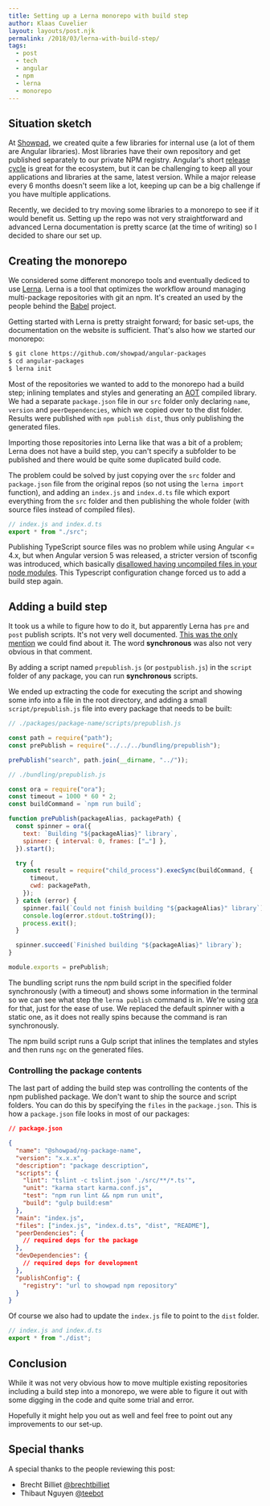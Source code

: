 ```yaml
---
title: Setting up a Lerna monorepo with build step
author: Klaas Cuvelier
layout: layouts/post.njk
permalink: /2018/03/lerna-with-build-step/
tags:
  - post
  - tech
  - angular
  - npm
  - lerna
  - monorepo
---
```


## Situation sketch

At [Showpad](https://www.showpad.com), we created quite a few libraries for internal use (a lot of them are Angular libraries).
Most libraries have their own repository and get published separately to our private NPM registry.
Angular's short [release cycle](https://github.com/angular/angular/blob/master/docs/RELEASE_SCHEDULE.md) is great for the
ecosystem, but it can be challenging to keep all your applications and libraries at the same, latest version. While a major release every 6
months doesn't seem like a lot, keeping up can be a big challenge if you have multiple applications.

Recently, we decided to try moving some libraries to a monorepo to see if it would benefit us.
Setting up the repo was not very straightforward and advanced Lerna documentation is pretty scarce (at the time of writing) so I decided
to share our set up.

## Creating the monorepo

We considered some different monorepo tools and eventually dediced to use [Lerna](https://github.com/lerna/lerna).
Lerna is a tool that optimizes the workflow around managing multi-package repositories with git an npm. It's created an used by the people
behind the [Babel](https://github.com/babel/babel) project.

Getting started with Lerna is pretty straight forward; for basic set-ups, the documentation on the website is sufficient. That's also how
we started our monorepo:

```bash
$ git clone https://github.com/showpad/angular-packages
$ cd angular-packages
$ lerna init
```

Most of the repositories we wanted to add to the monorepo had a build step; inlining templates and styles and generating an
[AOT](https://angular.io/guide/aot-compiler) compiled library. We had a separate `package.json` file in our `src` folder only declaring
`name`, `version` and `peerDependencies`, which we copied over to the dist folder. Results were published with `npm publish dist`,
thus only publishing the
generated files.

Importing those repositories into Lerna like that was a bit of a problem; Lerna does not have a build step, you can't specify
a subfolder to be published and there would be quite some duplicated build code.

The problem could be solved by just copying over the `src` folder and `package.json` file from the original repos
(so not using the `lerna import` function), and adding an `index.js` and `index.d.ts` file which export everything from the `src` folder
and then publishing the whole folder (with source files instead of compiled files).

```js
// index.js and index.d.ts
export * from "./src";
```

Publishing TypeScript source files was no problem while using Angular <= 4.x, but when Angular version 5 was released, a stricter
version of tsconfig was introduced, which basically
[disallowed having uncompiled files in your node modules](https://github.com/angular/angular-cli/issues/8284#issuecomment-341417325).
This Typescript configuration change forced us to add a build step again.

## Adding a build step

It took us a while to figure how to do it, but apparently Lerna has `pre` and `post`
publish scripts. It's not very well documented.
[This was the only mention](https://github.com/lerna/lerna/issues/643#issuecomment-284888565) we could find about it.
The word **synchronous** was also not very obvious in that comment.

By adding a script named `prepublish.js` (or `postpublish.js`) in the `script` folder of any package, you can run **synchronous**
scripts.

We ended up extracting the code for executing the script and showing some info into a file in the root directory,
and adding a small `script/prepublish.js` file into every package that needs to be built:

```js
// ./packages/package-name/scripts/prepublish.js

const path = require("path");
const prePublish = require("../../../bundling/prepublish");

prePublish("search", path.join(__dirname, "../"));
```

```js
// ./bundling/prepublish.js

const ora = require("ora");
const timeout = 1000 * 60 * 2;
const buildCommand = `npm run build`;

function prePublish(packageAlias, packagePath) {
  const spinner = ora({
    text: `Building "${packageAlias}" library`,
    spinner: { interval: 0, frames: ["…"] },
  }).start();

  try {
    const result = require("child_process").execSync(buildCommand, {
      timeout,
      cwd: packagePath,
    });
  } catch (error) {
    spinner.fail(`Could not finish building "${packageAlias}" library`);
    console.log(error.stdout.toString());
    process.exit();
  }

  spinner.succeed(`Finished building "${packageAlias}" library`);
}

module.exports = prePublish;
```

The bundling script runs the npm build script in the specified folder synchronously (with a timeout) and
shows some information in the terminal so we can see what step the `lerna publish` command is in.
We're using [ora](https://github.com/sindresorhus/ora) for that, just for the ease of use. We replaced the default spinner
with a static one, as it does not really spins because the command is ran synchronously.

The npm build script runs a Gulp script that inlines the templates and styles and then runs `ngc` on the generated files.

### Controlling the package contents

The last part of adding the build step was controlling the contents of the npm published package. We don't want to ship the
source and script folders.
You can do this by specifying the `files` in the `package.json`. This is how a `package.json` file looks in most of our packages:

```json
// package.json

{
  "name": "@showpad/ng-package-name",
  "version": "x.x.x",
  "description": "package description",
  "scripts": {
    "lint": "tslint -c tslint.json './src/**/*.ts'",
    "unit": "karma start karma.conf.js",
    "test": "npm run lint && npm run unit",
    "build": "gulp build:esm"
  },
  "main": "index.js",
  "files": ["index.js", "index.d.ts", "dist", "README"],
  "peerDendencies": {
    // required deps for the package
  },
  "devDependencies": {
    // required deps for development
  },
  "publishConfig": {
    "registry": "url to showpad npm repository"
  }
}
```

Of course we also had to update the `index.js` file to point to the `dist` folder.

```js
// index.js and index.d.ts
export * from "./dist";
```

## Conclusion

While it was not very obvious how to move multiple existing repositories including a build step into a monorepo, we were able to figure it
out with some digging in the code and quite some trial and error.

Hopefully it might help you out as well and feel free to point out any improvements to our set-up.

## Special thanks

A special thanks to the people reviewing this post:

- Brecht Billiet [@brechtbilliet](https://twitter.com/brechtbilliet)
- Thibaut Nguyen [@teebot](https://twitter.com/teebot)
